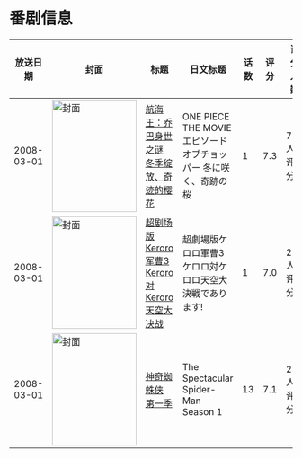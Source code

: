 # 番剧信息

|放送日期|封面|标题|日文标题|话数|评分|评分人数|
|---|---|---|---|---|---|---|
|2008-03-01|<img src="//lain.bgm.tv/pic/cover/c/08/f9/2000_UkduK.jpg" alt="封面" style="width:150px;height:200px;object-fit:cover;">|[航海王：乔巴身世之谜 冬季绽放、奇迹的樱花](https://bangumi.tv/subject/2000)|ONE PIECE THE MOVIE エピソードオブチョッパー 冬に咲く、奇跡の桜|1|7.3|776人评分|
|2008-03-01|<img src="//lain.bgm.tv/pic/cover/c/7b/a6/3763_iXuFI.jpg" alt="封面" style="width:150px;height:200px;object-fit:cover;">|[超剧场版 Keroro军曹3 Keroro 对 Keroro 天空大决战](https://bangumi.tv/subject/3763)|超劇場版ケロロ軍曹3 ケロロ対ケロロ天空大決戦であります!|1|7.0|214人评分|
|2008-03-01|<img src="//lain.bgm.tv/pic/cover/c/11/c5/349063_e0tNZ.jpg" alt="封面" style="width:150px;height:200px;object-fit:cover;">|[神奇蜘蛛侠 第一季](https://bangumi.tv/subject/349063)|The Spectacular Spider-Man Season 1|13|7.1|25人评分|
